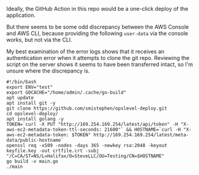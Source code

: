 Ideally, the GitHub Action in this repo would be a one-click deploy of the application.

But there seems to be some odd discrepancy between the AWS Console and AWS CLI, because providing the following `user-data` via the console works, but not via the CLI.

My best examination of the error logs shows that it receives an authentication error when it attempts to clone the git repo. Reviewing the script on the server shows it seems to have been transferred intact, so I'm unsure where the discrepancy is.

```
#!/bin/bash
export ENV="test"
export GOCACHE="/home/admin/.cache/go-build"
apt update
apt install git -y
git clone https://github.com/smistephen/opslevel-deploy.git
cd opslevel-deploy/
apt install golang -y
TOKEN=`curl -X PUT "http://169.254.169.254/latest/api/token" -H "X-aws-ec2-metadata-token-ttl-seconds: 21600"` && HOSTNAME=`curl -H "X-aws-ec2-metadata-token: $TOKEN" http://169.254.169.254/latest/meta-data/public-hostname`
openssl req -x509 -nodes -days 365 -newkey rsa:2048 -keyout keyfile.key -out crtfile.crt -subj "/C=CA/ST=NS/L=Halifax/O=SteveLLC/OU=Testing/CN=$HOSTNAME"
go build -v main.go
./main
```
